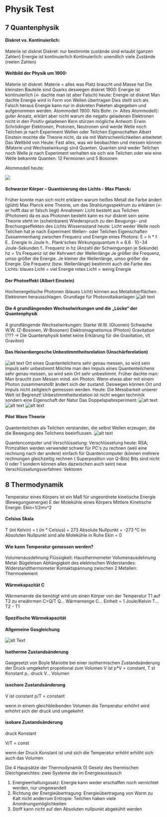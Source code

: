 # Physik Test

## 7 Quantenphysik

#### Diskret vs. Kontinuierlich:

Materie ist diskret
Diskret: nur bestimmte zustände sind erlaubt (ganzen Zahlen)
Energie ist kontinuierlich
Kontinuierlich: unendlich viele Zustände (reelen Zahlen)

#### Weltbild der Physik um 1900:

Materie ist diskret:
Materie = alles was Platz braucht und Masse hat
Die kleinsten Bauteile sind Quarks deswegen diskret
1900: Energie ist kontinuierlich (<- dachte man ist aber Falsch)
heute: Energie ist diskret
Man dachte Energie wird in Form von Wellen übertragen
Dies stellt sich als Falsch heraus Energie kann nur in diskreten Paketen abgegeben und aufgenommen werden.
Atommodell
1900:
Nils Bohr: (<- Altes Atommodell):
guter Ansatz, erklärt aber nicht warum die negativ geladenen Elektronen nicht in den Positiv geladenen Kern stürzen
mögliche Antwort:
Erwin Schrödinger
Elektronen, Protonen, Neutronen sind werde Welle noch Teilchen
je nach Experiment Wellen oder Teilchen Eigenschaften
Albert Einstein mochte die Theorie nicht, da sie mit Wahrscheinlichkeiten arbeitetet
Das Weltbild von Heute:
Fast alles, was wir beobachten und messen können (Materie und Wechselwirkung) sind Quanten.
Quanten sind weder Teilchen noch Welle je nach Experiment verhalten sie sich wie Teilchen oder wie eine Welle
bekannte Quanten: 12 Fermionen und 5 Bosonen

Atommodell heute:

![](assets/20240610_144532_image.png)

#### Schwarzer Körper – Quantisierung des Lichts - Max Planck:

Früher konnte man sich nicht erklären warum heißes Metall die Farbe ändert (glüht)
Max Planck eine Theorie, um das Strahlungsspektrum zu erklären (<- er hofft das er falsch liegt)
Annahmen:
Licht besteht aus Teilchen (Photonen)
da es aus Photonen besteht kann es nur diskret sein
seine Theorie steht im (scheinbaren) Wiederspruch zu den Beugungs- und Brechungseffekten des Lichts
Wissensstand heute:
Licht weder Welle noch Teilchen
hat je nach Experiment Wellen- oder Teilchen Eigenschaften
Zussammenhang zwischen Frequenz und Energie eines Photons:
E = h * f
E.. Energie in Joule
h.. Plank‘sches Wirkungsquantum ℎ ≈ 6.6 ∙ 10−34 Joule-Sekunden
f.. Frequenz in hz (Anzahl der Schwingungen je Sekunde)
hz = 1/s
Frequenz ist der Kehrwert der Wellenlänge
Je größer die Frequenz, umso größer die Energie.
Je kleiner die Wellenlänge, umso größer die Energie.
Die Frequenz (bzw. Wellenlänge) bestimmt auch die Farbe des Lichts:
blaues Licht = viel Energie
rotes Licht = wenig Energie

#### Der Photoeffekt (Albert Einstein)

Hochenergetische Photonen (blaues Licht) können aus Metalloberflächen Elektronen herausschlagen.
Grundlage für Photovoltaikanlagen
![alt text](image.png)

#### Die 4 grundlängenden Wechselwirkungen und die „Lücke“ der Quantenphysik

4 grundlängende Wechselwirkungen:
Starke W.W. (Gluonen)
Schwache W.W. (Z-Bosonen, W-Bosonen)
Elektromagnetismus (Photon)
Gravitation (??? -> Die Quantenphysik bietet keine Erklärung für die Gravitation, vlt Graviton)

#### Das Heisenbergesche Unbestimmtheitsrelation (Unschärferelation)

![alt text](image-1.png)
Ort eines Quantenteilchens sehr genau messen, so wird sein Impuls sehr unbestimmt
Möchte man den Impuls eines Quantenteilchens sehr genau messen, so wird sein Ort sehr unbestimmt.
Früher dachte man:
Man braucht zum Messen mind. ein Photon. Wenn etwas aber mit einem Photon zusammenstoßt ändert sich der zustand. Deswegen können Ort und Impuls nicht zeitgleich gemessen werden.
Heute:
Die Messbarkeit unserer Welt ist Begrenzt!
Unbestimmtheitsrelation ist nicht wegen techninik sondern eine Eigenschaft der Natur
Das Doppelspaltexperiment:
![alt text](image-2.png)
![alt text](image-3.png)
![alt text](image-4.png)

#### Pilot Wave Theorie

Quantenteilchen als Teilchen verstanden, die selbst Wellen erzeugen, die die Bewegung des Teilchens beeinflussen.
![alt text](image-5.png)

Quantencomputer und Verschlüsselung:
Verschlüsselung heute:
RSA; Primzahlen werden verwendet
schwer für PC's zu rechnen (weil eine rechnung nach der andere)
einfach für Quantencomputer (können mehrere rechnungen gleichzeitig rechnen ( Superposition von Q-Bits) Bits sind nicht 0 oder 1 sondern können alles dazwischen auch sein)
neue Verschlüsselungsverfahren: Vektoren

## 8 Thermodynamik
Temperatur eines Körpers ist ein Maß für ungeordnete kinetische Energie (Bewegungsenergie) E der Molekühle eines Körpers
Mittlere Kinetische Energie:
Ekin=1/2*m*v^2

#### Celsius Skala
T (int Kelvin) = t (in ° Celsius) + 273
Absolute Nullpunkt = -273 °C
Im Absoluten Nullpunkt sind alle Molekühle in Ruhe
Ekin = 0

#### Wie kann Temperatur gemessen werden?
Volumenausdehnung Flüssigkeit: Hausthermometer
Volumenausdehnung Metal: Bügeleisen
Abhängigkeit des elektrischen Widerstandes: Widerstandthermometer
Kontaktspannung zwischen 2 Metallen: Thermoelement

#### Wärmekapazität C
Wärmemende die benötigt wird um einen Körper von der Temperatur T1 auf T2 zu erwährmen
C=Q/T
Q... Wärmemenge
C... Einheit = 1 Joule/Kelvin
T... T2 - T1

#### Spezifische Wärmekapazität

#### Allgemeine Gasgleichung
![alt Text](image-6.png)

#### Isotherme Zustandsänderung
Gasgesetzt von Boyle Mariotte
bei einer isothermischen Zustandsänderung der Druck umgekehrt propotional zum Volumen V ist
p*V = constant,     T st Konstant
p.. druck
V... Volumen

#### isochore Zustandsänderung
V ist constant
p/T = constant

wenn in einem gleichbleibenden Volumen die Temperatur erhöhrt wird erhöhrt sich der druck und umgekehrt


#### isobare Zustandsänderung
druck Konstant

V/T = const

wenn der Druck Konstant ist und sich die Temperatur erhöht erhöht sich auch das Volumen


Die 4 Haupsätze der Thermodynamik
0)  Gesetz des thermischen Gleichgewichtes:  zwei Systeme die im Energieaustausch 
1)  Energieerhaltungssatz: Energie kann weder erschaffen noch vernichtet werden, nur umgewandelt
2)  Richtung der Energieübertragung: Energieübertragung von Warm zu Kalt nicht anderrum Entropie: Teilchen haben viele Anordnungsmöglichkeiten
3)  Stoff kann nicht auf den Absoluten nullpunkt abgekühlt werden